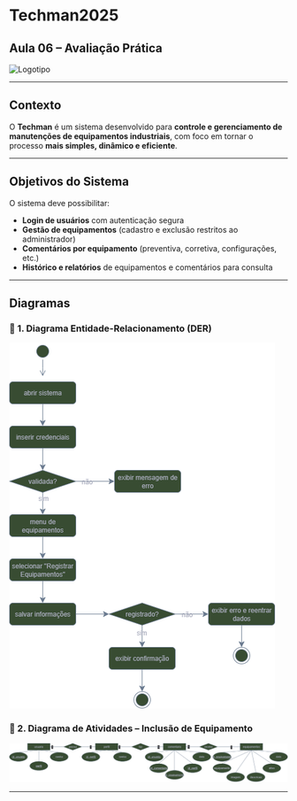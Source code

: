 #  Techman2025  

##  Aula 06 – Avaliação Prática  

![Logotipo](./assets/techman.png)  

---

##  Contexto  
O **Techman** é um sistema desenvolvido para **controle e gerenciamento de manutenções de equipamentos industriais**, com foco em tornar o processo **mais simples, dinâmico e eficiente**.  

---

##  Objetivos do Sistema  
O sistema deve possibilitar:  
-  **Login de usuários** com autenticação segura  
-  **Gestão de equipamentos** (cadastro e exclusão restritos ao administrador)  
-  **Comentários por equipamento** (preventiva, corretiva, configurações, etc.)  
-  **Histórico e relatórios** de equipamentos e comentários para consulta  

---

##  Diagramas  

### 🔹 1. Diagrama Entidade-Relacionamento (DER)  
![DER](./docs/merder.png)  

### 🔹 2. Diagrama de Atividades – Inclusão de Equipamento  
![Diagrama de Atividades](./docs/uml.jpeg)  

---